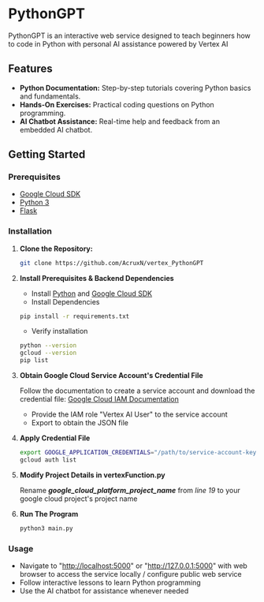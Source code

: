 # PythonGPT

PythonGPT is an interactive web service designed to teach beginners how to code in Python with personal AI assistance powered by Vertex AI

## Features

- **Python Documentation:** Step-by-step tutorials covering Python basics and fundamentals.
- **Hands-On Exercises:** Practical coding questions on Python programming.
- **AI Chatbot Assistance:** Real-time help and feedback from an embedded AI chatbot.

## Getting Started

### Prerequisites

- [Google Cloud SDK](https://cloud.google.com/sdk/docs/install)
- [Python 3](https://www.python.org/downloads/)
- [Flask](https://flask.palletsprojects.com/)

### Installation

1. **Clone the Repository:**

   ```sh
   git clone https://github.com/AcruxN/vertex_PythonGPT
   ```

2. **Install Prerequisites & Backend Dependencies**

    - Install [Python](https://www.python.org/downloads/) and [Google Cloud SDK](https://cloud.google.com/sdk/docs/install)
    - Install Dependencies

    ```sh
    pip install -r requirements.txt
    ```

    - Verify installation

    ```sh
    python --version
    gcloud --version
    pip list
    ```

3. **Obtain Google Cloud Service Account's Credential File**

    Follow the documentation to create a service account and download the credential file:
    [Google Cloud IAM Documentation](https://cloud.google.com/iam/docs/service-accounts-create)

    - Provide the IAM role "Vertex AI User" to the service account
    - Export to obtain the JSON file

4. **Apply Credential File**

    ```sh
    export GOOGLE_APPLICATION_CREDENTIALS="/path/to/service-account-key.json"
    gcloud auth list
    ```

5. **Modify Project Details in vertexFunction.py**

    Rename ***google_cloud_platform_project_name*** from *line 19* to your google cloud project's project name

6. **Run The Program**

    ```sh
    python3 main.py
    ```

### Usage

- Navigate to "<http://localhost:5000>" or "<http://127.0.0.1:5000>" with web browser to access the service locally / configure public web service
- Follow interactive lessons to learn Python programming
- Use the AI chatbot for assistance whenever needed
